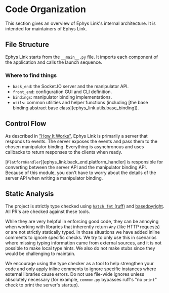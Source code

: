 # Code Organization

This section gives an overview of Ephys Link's internal architecture. It is intended for
maintainers of Ephys Link.

## File Structure

Ephys Link starts from the `__main__.py` file. It imports each component of the application and calls the launch
sequence.

### Where to find things

- `back_end`: the Socket.IO server and the manipulator API.
- `front_end`: configuration GUI and CLI definition.
- `bindings`: manipulator binding implementations.
- `utils`: common utilities and helper functions (including
  [the base binding abstract base class][ephys_link.utils.base_binding]).

## Control Flow

As described in ["How It Works"](../home/how_it_works.md), Ephys Link is primarily a server that responds to events. The
server exposes the events and pass them to the chosen manipulator binding. Everything is asynchronous and uses callbacks
to return responses to the clients when ready.

[`PlatformHandler`][ephys_link.back_end.platform_handler] is responsible for converting between the server API and the
manipulator binding API. Because of this module, you don't have to worry about the details of the server API when
writing a manipulator binding.

## Static Analysis

The project is strictly type checked using [`hatch fmt` (ruff)](https://hatch.pypa.io/1.9/config/static-analysis/)
and [basedpyright](https://docs.basedpyright.com/latest/). All PR's are checked against these tools.

While they are very helpful in enforcing good code, they can be annoying when working with libraries that inherently
return `Any` (like HTTP requests) or are not strictly statically typed. In those situations we have added inline
comments to ignore specific checks. We try to only use this in scenarios where missing typing information came from
external sources, and it is not possible to make local type hints. We also do not make stubs since they would be
challenging to maintain.

We encourage using the type checker as a tool to help strengthen your code and only apply inline comments to ignore
specific instances where external libraries cause errors. Do not use file-wide ignores unless absolutely necessary (for
example, `common.py` bypasses ruff's "no `print`" check to print the server's startup).